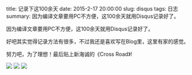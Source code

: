 title: 记录下这100余天
date: 2015-2-17 20:00:00
slug: disqus
tags: 日志
summary: 因为编译文章要用PC不方便，这100余天就用Disqus记录好了。

因为编译文章要用PC不方便，这100余天就用Disqus记录好了。

好吧其实觉得记录方法有很多，不过我还是喜欢写在Blog里，这里有家的感觉。

努力吧，为了理想！最后贴上新海诚的《Cross Road》!


<img src="http://ww4.sinaimg.cn/large/a0464963jw1epcqgcu5e7j21hc0u0guc.jpg"/>

<img src="http://ww4.sinaimg.cn/large/a0464963jw1epcqiaxjdoj21hc0u0wk5.jpg"/>

<img src="http://ww1.sinaimg.cn/large/a0464963jw1epcqiw7sjxj21hc0u0107.jpg"/>


